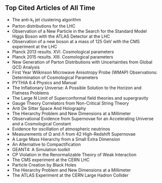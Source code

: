 <h2> Top Cited Articles of All Time </h2>

<ul>

 <li><a target="_blank" href="https://github.com/manjunath5496/Top-Cited-Articles-of-All-Time/blob/master/cite(1).pdf" style="text-decoration:none;">The anti-k<sub>t</sub> jet clustering algorithm</a></li>


 <li><a target="_blank" href="https://github.com/manjunath5496/Top-Cited-Articles-of-All-Time/blob/master/cite(2).pdf" style="text-decoration:none;">Parton distributions for the LHC</a></li>

<li><a target="_blank" href="https://github.com/manjunath5496/Top-Cited-Articles-of-All-Time/blob/master/cite(3).pdf" style="text-decoration:none;">Observation of a New Particle in the Search for the Standard Model Higgs Boson with the ATLAS Detector at the LHC</a></li>
 <li><a target="_blank" href="https://github.com/manjunath5496/Top-Cited-Articles-of-All-Time/blob/master/cite(4).pdf" style="text-decoration:none;">Observation of a new boson at a mass of 125 GeV with the CMS experiment at the LHC</a></li>                              
<li><a target="_blank" href="https://github.com/manjunath5496/Top-Cited-Articles-of-All-Time/blob/master/cite(5).pdf" style="text-decoration:none;">Planck 2013 results. XVI. Cosmological parameters</a></li>
<li><a target="_blank" href="https://github.com/manjunath5496/Top-Cited-Articles-of-All-Time/blob/master/cite(6).pdf" style="text-decoration:none;">Planck 2015 results. XIII. Cosmological parameters</a></li>
 <li><a target="_blank" href="https://github.com/manjunath5496/Top-Cited-Articles-of-All-Time/blob/master/cite(7).pdf" style="text-decoration:none;">New Generation of Parton Distributions with Uncertainties from Global QCD Analysis</a></li>

 <li><a target="_blank" href="https://github.com/manjunath5496/Top-Cited-Articles-of-All-Time/blob/master/cite(8).pdf" style="text-decoration:none;"> First Year Wilkinson Microwave Anisotropy Probe (WMAP) Observations: Determination of Cosmological Parameters</a></li>
   <li><a target="_blank" href="https://github.com/manjunath5496/Top-Cited-Articles-of-All-Time/blob/master/cite(9).pdf" style="text-decoration:none;">PYTHIA 6.4 Physics and Manual</a></li>
  
   
 <li><a target="_blank" href="https://github.com/manjunath5496/Top-Cited-Articles-of-All-Time/blob/master/cite(10).pdf" style="text-decoration:none;">The Inflationary Universe: A Possible Solution to the Horizon and Flatness Problems</a></li>                              
<li><a target="_blank" href="https://github.com/manjunath5496/Top-Cited-Articles-of-All-Time/blob/master/cite(11).pdf" style="text-decoration:none;">The Large N Limit of Superconformal field theories and supergravity</a></li>
<li><a target="_blank" href="https://github.com/manjunath5496/Top-Cited-Articles-of-All-Time/blob/master/cite(12).pdf" style="text-decoration:none;">Gauge Theory Correlators from Non-Critical String Theory</a></li>
<li><a target="_blank" href="https://github.com/manjunath5496/Top-Cited-Articles-of-All-Time/blob/master/cite(13).pdf" style="text-decoration:none;">Anti De Sitter Space And Holography</a></li>

<li><a target="_blank" href="https://github.com/manjunath5496/Top-Cited-Articles-of-All-Time/blob/master/cite(14).pdf" style="text-decoration:none;">The Hierarchy Problem and New Dimensions at a Millimeter</a></li>
                              
<li><a target="_blank" href="https://github.com/manjunath5496/Top-Cited-Articles-of-All-Time/blob/master/cite(15).pdf" style="text-decoration:none;">Observational Evidence from Supernovae for an Accelerating Universe and a Cosmological Constant</a></li>

<li><a target="_blank" href="https://github.com/manjunath5496/Top-Cited-Articles-of-All-Time/blob/master/cite(16).pdf" style="text-decoration:none;">Evidence for oscillation of atmospheric neutrinos</a></li>

  <li><a target="_blank" href="https://github.com/manjunath5496/Top-Cited-Articles-of-All-Time/blob/master/cite(17).pdf" style="text-decoration:none;">Measurements of Ω and Λ from 42 High-Redshift Supernovae</a></li>   
  
<li><a target="_blank" href="https://github.com/manjunath5496/Top-Cited-Articles-of-All-Time/blob/master/cite(18).pdf" style="text-decoration:none;">A Large Mass Hierarchy
from a Small Extra Dimension</a></li> 

  
<li><a target="_blank" href="https://github.com/manjunath5496/Top-Cited-Articles-of-All-Time/blob/master/cite(19).pdf" style="text-decoration:none;">An Alternative to Compactification</a></li> 

<li><a target="_blank" href="https://github.com/manjunath5496/Top-Cited-Articles-of-All-Time/blob/master/cite(20).pdf" style="text-decoration:none;"> GEANT4: A Simulation toolkit</a></li>

<li><a target="_blank" href="https://github.com/manjunath5496/Top-Cited-Articles-of-All-Time/blob/master/cite(21).pdf" style="text-decoration:none;">CP Violation in the Renormalizable Theory of Weak Interaction</a></li>
<li><a target="_blank" href="https://github.com/manjunath5496/Top-Cited-Articles-of-All-Time/blob/master/cite(22).pdf" style="text-decoration:none;">The CMS experiment at the CERN LHC</a></li> 
 <li><a target="_blank" href="https://github.com/manjunath5496/Top-Cited-Articles-of-All-Time/blob/master/cite(23).pdf" style="text-decoration:none;">Particle Creation by Black Holes</a></li> 
 

   <li><a target="_blank" href="https://github.com/manjunath5496/Top-Cited-Articles-of-All-Time/blob/master/cite(24).pdf" style="text-decoration:none;">The Hierarchy Problem and New Dimensions at a Millimeter</a></li>
   
<li><a target="_blank" href="https://github.com/manjunath5496/Top-Cited-Articles-of-All-Time/blob/master/cite(25).pdf" style="text-decoration:none;">The ATLAS Experiment at the CERN Large Hadron Collider</a></li>  
 
 </ul>

